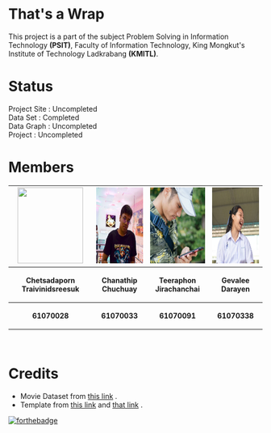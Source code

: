 # That's a Wrap
This project is a part of the subject Problem Solving in Information Technology **(PSIT)**, Faculty of Information Technology, King Mongkut's Institute of Technology Ladkrabang **(KMITL)**.

# Status
Project Site : Uncompleted<br>
Data Set     : Completed<br>
Data Graph   : Uncompleted<br>
Project      : Uncompleted<br>

# Members

<center><table>
 <tr>
  <th><img src="img/team/1.jpg.jpg" height="150" width="130"></th>
  <th><img src="img/team/2.jpg" height="150" width="150"></th>
  <th><img src="img/team/3.jpg" height="150" width="150"></th>
  <th><img src="img/team/4.jpg" height="150" width="150"></th>
 </tr>
 <tr>
  <th><p align="center">Chetsadaporn Traivinidsreesuk</p></th> 
  <th><p align="center">Chanathip Chuchuay</p></th>
  <th><p align="center">Teeraphon Jirachanchai</p></th>
  <th><p align="center">Gevalee Darayen</p></th>
 </tr>
 <tr>
  <th><p align="center">61070028</p></th>
  <th><p align="center">61070033</p></th>
  <th><p align="center">61070091</p></th>
  <th><p align="center">61070338</p></th>
 </table></center>
 
<br />

# Credits
 - Movie Dataset from [this link](https://www.kaggle.com/rounakbanik/the-movies-dataset) .
 - Template from [this link](https://www.kaggle.com/rounakbanik/the-movies-dataset) and [that link](https://startbootstrap.com/template-overviews/full-slider/) .

[![forthebadge](https://forthebadge.com/images/badges/made-with-python.svg)](https://forthebadge.com)
